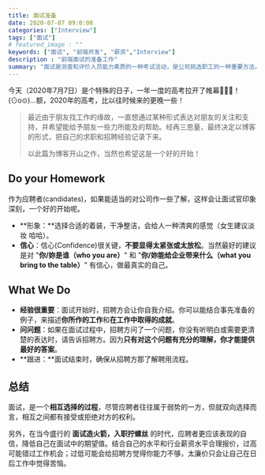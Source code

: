 ```yaml
---
title: 面试准备
date: 2020-07-07 09:0:08
categories: ["Interview"]
tags: ["面试"]
# featured_image : ""
keywords: ["面试", "前端开发", "薪资","Interview"]
description : "前端面试的准备工作"
summary: "面试是测查和评价人员能力素质的一种考试活动，是公司挑选职工的一种重要方法。"
---
```


今天（2020年7月7日）是个特殊的日子，一年一度的高考拉开了帷幕:tada::tada::tada:！(⊙o⊙)…额，2020年的高考，比以往时候来的更晚一些！

> 最近由于朋友找工作的缘故，一直想通过某种形式表达对朋友的关注和支持，并希望能给予朋友一些力所能及的帮助。经再三思量，最终决定以博客的形式，把自己的求职和招聘经验记录下来。
>
> 以此篇为博客开山之作，当然也希望这是一个好的开始！

## Do your Homework

作为应聘者(candidates)，如果能适当的对公司作一些了解，这样会让面试官印象深刻，一个好的开始呢。

* **形象：**选择合适的着装，干净整洁，会给人一种清爽的感觉（女生建议淡妆 哈哈）。
* **信心**：信心(Confidence)很关键，**不要显得太紧张或太放松**。当然最好的建议是对 "**你/妳是谁（who you are）**" 和 "**你/妳能给企业带来什么（what you bring to the table）**" 有信心，做最真实的自己。

## What We Do

* **经验很重要**：面试开始时，招聘方会让你自我介绍。你可以能结合事先准备的例子，来描述**你所作的工作**和**在工作中取得的成就**。
* **问问题**：如果在面试过程中，招聘方问了一个问题，你没有听明白或需要更清楚的表达时，请告诉招聘方。因为**只有对这个问题有充分的理解，你才能提供最好的答案**。
* **跟进：**面试结束时，确保从招聘方那了解聘用流程。

## 总结

面试，是一个**相互选择的过程**，尽管应聘者往往属于弱势的一方，但就双向选择而言，相互之间都有接受或拒绝对方的权利。

另外，在当今盛行的 **面试造火箭，入职拧螺丝** 的时代，应聘者更应该表现的自信，降低自己在面试中的期望值。结合自己的水平和行业薪资水平合理报价，过高可能错过工作机会；过低可能会给招聘方觉得你能力不够，太廉价只会让自己在日后工作中觉得苦恼。